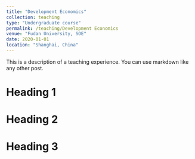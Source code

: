 ```yaml
---
title: "Development Economics"
collection: teaching
type: "Undergraduate course"
permalink: /teaching/Development Economics
venue: "Fudan University, SOE"
date: 2020-01-01
location: "Shanghai, China"
---
```


This is a description of a teaching experience. You can use markdown like any other post.

Heading 1
======

Heading 2
======

Heading 3
======